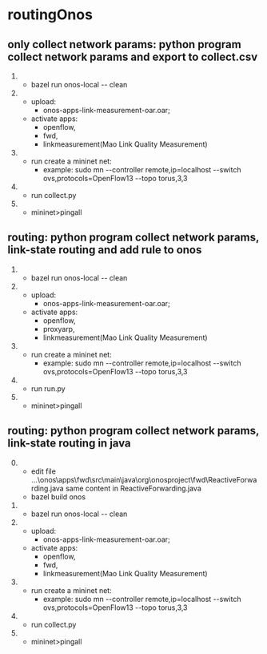 # routingOnos
## only collect network params: python program collect network params and export to collect.csv
1) - bazel run onos-local -- clean
2) - upload:
      + onos-apps-link-measurement-oar.oar; 
   - activate apps: 
      + openflow,
      + fwd,
      + linkmeasurement(Mao Link Quality Measurement)
4) - run create a mininet net: 
      + example: 
        sudo mn --controller remote,ip=localhost --switch ovs,protocols=OpenFlow13 --topo torus,3,3
4)  - run collect.py
5)  - mininet>pingall
## routing: python program collect network params, link-state routing and add rule to onos
1) - bazel run onos-local -- clean
2) - upload:
      + onos-apps-link-measurement-oar.oar; 
   - activate apps: 
      + openflow,
      + proxyarp,
      + linkmeasurement(Mao Link Quality Measurement)
4) - run create a mininet net: 
      + example: 
        sudo mn --controller remote,ip=localhost --switch ovs,protocols=OpenFlow13 --topo torus,3,3
4)  - run run.py
5)  - mininet>pingall
## routing: python program collect network params, link-state routing in java
0) - edit file \...\onos\apps\fwd\src\main\java\org\onosproject\fwd\ReactiveForwarding.java same content in ReactiveForwarding.java
   - bazel build onos
1) - bazel run onos-local -- clean
2) - upload:
      + onos-apps-link-measurement-oar.oar; 
   - activate apps: 
      + openflow,
      + fwd,
      + linkmeasurement(Mao Link Quality Measurement)
4) - run create a mininet net: 
      + example: 
        sudo mn --controller remote,ip=localhost --switch ovs,protocols=OpenFlow13 --topo torus,3,3
4)  - run collect.py
5)  - mininet>pingall
